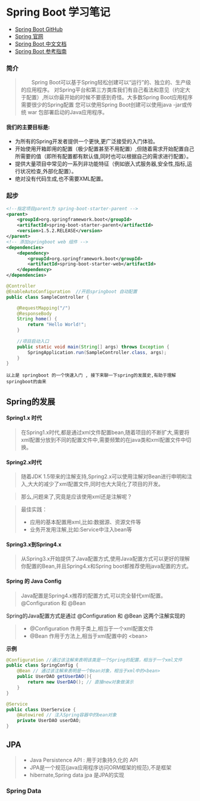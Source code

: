 # Spring Boot 学习笔记 

* [Spring Boot GitHub](https://github.com/spring-projects/spring-boot)
* [Spring 官网](https://spring.io/projects)
* [Spring Boot 中文文档](http://blog.geekidentity.com/spring/spring_boot_translation/)
* [Spring Boot 参考指南](http://oopsguy.com/documents/springboot-docs/1.5.4/index.html)
   
### 简介 
> &emsp;&emsp;Spring Boot可以基于Spring轻松创建可以“运行”的、独立的、生产级的应用程序。 对Spring平台和第三方类库我们有自己看法和意见（约定大于配置）,所以你最开始的时候不要感到奇怪。大多数Spring Boot应用程序需要很少的Spring配置
您可以使用Spring Boot创建可以使用java -jar或传统 war 包部署启动的Java应用程序。

#### 我们的主要目标是:
* 为所有的Spring开发者提供一个更快,更广泛接受的入门体验。
* 开始使用开箱即用的配置（极少配置甚至不用配置）,但随着需求开始配置自己所需要的值（即所有配置都有默认值,同时也可以根据自己的需求进行配置）。
* 提供大量项目中常见的一系列非功能特征（例如嵌入式服务器,安全性,指标,运行状况检查,外部化配置）。
* 绝对没有代码生成,也不需要XML配置。
    
### 起步
```xml
<!--指定项目parent为 spring-boot-starter-parent -->
<parent>
    <groupId>org.springframework.boot</groupId>
    <artifactId>spring-boot-starter-parent</artifactId>
    <version>1.5.2.RELEASE</version>
</parent>
<!-- 添加springboot web 组件 -->
<dependencies>
    <dependency>
        <groupId>org.springframework.boot</groupId>
        <artifactId>spring-boot-starter-web</artifactId>
    </dependency>
</dependencies>
```
```java
@Controller
@EnableAutoConfiguration  //开启springboot 自动配置
public class SampleController {

    @RequestMapping("/")
    @ResponseBody
    String home() {
        return "Hello World!";
    }
    
    //项目启动入口
    public static void main(String[] args) throws Exception {
        SpringApplication.run(SampleController.class, args);
    }
}
```

`以上是 springboot 的一个快速入门 , 接下来聊一下spring的发展史,有助于理解springboot的由来`
## Spring的发展
#### Spring1.x 时代
> 在Spring1.x时代,都是通过xml文件配置bean,随着项目的不断扩大,需要将xml配置分放到不同的配置文件中,需要频繁的在java类和xml配置文件中切换。
#### Spring2.x时代
> 随着JDK 1.5带来的注解支持,Spring2.x可以使用注解对Bean进行申明和注入,大大的减少了xml配置文件,同时也大大简化了项目的开发。
 
> 那么,问题来了,究竟是应该使用xml还是注解呢？

 > 最佳实践：
 > * 应用的基本配置用xml,比如:数据源、资源文件等
 > * 业务开发用注解,比如:Service中注入bean等
#### Spring3.x到Spring4.x
> 从Spring3.x开始提供了Java配置方式,使用Java配置方式可以更好的理解你配置的Bean,并且Spring4.x和Spring boot都推荐使用java配置的方式。

#### Spring 的 Java Config
> Java配置是Spring4.x推荐的配置方式,可以完全替代xml配置。
> @Configuration 和 @Bean

Spring的Java配置方式是通过 @Configuration 和 @Bean 这两个注解实现的
> * @Configuration 作用于类上,相当于一个xml配置文件
> * @Bean 作用于方法上,相当于xml配置中的 \<bean\>

**示例**
```java
@Configuration //通过该注解来表明该类是一个Spring的配置，相当于一个xml文件
public class SpringConfig {
    @Bean // 通过该注解来表明是一个Bean对象，相当于xml中的<bean>
    public UserDAO getUserDAO(){
        return new UserDAO(); // 直接new对象做演示
    }
}
```
```java
@Service
public class UserService {
    @Autowired // 注入Spring容器中的bean对象
    private UserDAO userDAO;
}
```



   
## JPA
> * Java Persistence API : 用于对象持久化的 API
> * JPA是一个规范(java应用程序访问ORM框架的规范),不是框架
> * hibernate,Spring data jpa 是JPA的实现
### Spring Data 



    
